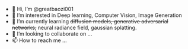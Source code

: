 - 👋 Hi, I’m @greatbaozi001
- 👀 I’m interested in Deep learning, Computer Vision, Image Generation
- 🌱 I’m currently learning ~~diffusion models, generative adversarial networks,~~ neural radiance field, gaussian splatting.
- 💞️ I’m looking to collaborate on ...
- 📫 How to reach me ...

<!---
greatbaozi001/greatbaozi001 is a ✨ special ✨ repository because its `README.md` (this file) appears on your GitHub profile.
You can click the Preview link to take a look at your changes.
--->
